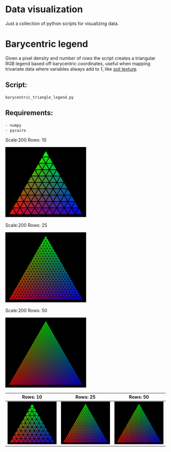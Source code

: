 # Data visualization

Just a collection of python scripts for visualizing data.


# Barycentric legend

Given a pixel density and number of rows the script creates a triangular RGB legend based off
barycentric coordinates, useful when mapping trivariate data where variables always add to 1,
like [soil texture](https://en.wikipedia.org/wiki/Soil_texture).

## Script:
	barycentric_triangle_legend.py

## Requirements:
	- numpy
	- pycairo

Scale:200 Rows: 10

![](examples/triangle_200_10.png) 

Scale:200 Rows: 25

![](examples/triangle_200_25.png)

Scale:200 Rows: 50

![](examples/triangle_200_50.png)


Rows: 10          | Rows: 25  | Rows: 50
:-------------------------:|:-------------------------:|:-------------------------:
![](examples/triangle_200_10.png)  | ![](examples/triangle_200_25.png) | ![](examples/triangle_200_50.png)
